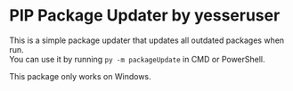 
# PIP Package Updater by yesseruser

This is a simple package updater that updates all outdated packages when run.  
You can use it by running ```py -m packageUpdate``` in CMD or PowerShell.

This package only works on Windows.
